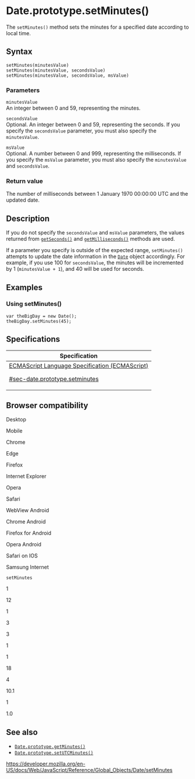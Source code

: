 # Date.prototype.setMinutes()

The `setMinutes()` method sets the minutes for a specified date according to local time.

## Syntax

    setMinutes(minutesValue)
    setMinutes(minutesValue, secondsValue)
    setMinutes(minutesValue, secondsValue, msValue)

### Parameters

`minutesValue`  
An integer between 0 and 59, representing the minutes.

`secondsValue`  
Optional. An integer between 0 and 59, representing the seconds. If you specify the `secondsValue` parameter, you must also specify the `minutesValue`.

`msValue`  
Optional. A number between 0 and 999, representing the milliseconds. If you specify the `msValue` parameter, you must also specify the `minutesValue` and `secondsValue`.

### Return value

The number of milliseconds between 1 January 1970 00:00:00 UTC and the updated date.

## Description

If you do not specify the `secondsValue` and `msValue` parameters, the values returned from [`getSeconds()`](getseconds) and [`getMilliseconds()`](getmilliseconds) methods are used.

If a parameter you specify is outside of the expected range, `setMinutes()` attempts to update the date information in the [`Date`](../date) object accordingly. For example, if you use 100 for `secondsValue`, the minutes will be incremented by 1 (`minutesValue + 1`), and 40 will be used for seconds.

## Examples

### Using setMinutes()

    var theBigDay = new Date();
    theBigDay.setMinutes(45);

## Specifications

<table><thead><tr class="header"><th>Specification</th></tr></thead><tbody><tr class="odd"><td><a href="https://tc39.es/ecma262/#sec-date.prototype.setminutes">ECMAScript Language Specification (ECMAScript) 
<br/>

<span class="small">#sec-date.prototype.setminutes</span></a></td></tr></tbody></table>

## Browser compatibility

Desktop

Mobile

Chrome

Edge

Firefox

Internet Explorer

Opera

Safari

WebView Android

Chrome Android

Firefox for Android

Opera Android

Safari on IOS

Samsung Internet

`setMinutes`

1

12

1

3

3

1

1

18

4

10.1

1

1.0

## See also

-   [`Date.prototype.getMinutes()`](getminutes)
-   [`Date.prototype.setUTCMinutes()`](setutcminutes)

<a href="https://developer.mozilla.org/en-US/docs/Web/JavaScript/Reference/Global_Objects/Date/setMinutes" class="_attribution-link">https://developer.mozilla.org/en-US/docs/Web/JavaScript/Reference/Global_Objects/Date/setMinutes</a>
